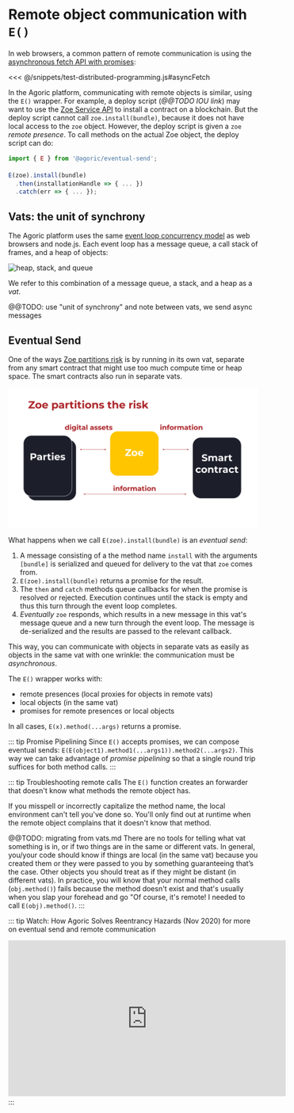 # Remote object communication with `E()`

In web browsers, a common pattern of remote communication is using the
[asynchronous fetch API with promises](
https://developer.mozilla.org/en-US/docs/Learn/JavaScript/Asynchronous/Introducing#promises):

<<< @/snippets/test-distributed-programming.js#asyncFetch

In the Agoric platform, communicating with remote objects is similar,
using the `E()` wrapper. For example,
a deploy script (_@@TODO IOU link_) may want to use the
[Zoe Service API](/zoe/api/zoe.md) to install a contract on a blockchain.
But the deploy script cannot call `zoe.install(bundle)`, because it does not have local
access to the `zoe` object. However, the deploy
script is given a `zoe` *remote presence*. To call methods on the
actual Zoe object, the deploy script can do:

```js
import { E } from '@agoric/eventual-send';

E(zoe).install(bundle)
  .then(installationHandle => { ... })
  .catch(err => { ... });
```

## Vats: the unit of synchrony

The Agoric platform uses the same [event loop concurrency model](https://developer.mozilla.org/en-US/docs/Web/JavaScript/EventLoop) as web browsers and node.js.
Each event loop has a message queue, a call stack of frames, and a heap of objects:

![heap, stack, and queue](https://developer.mozilla.org/en-US/docs/Web/JavaScript/EventLoop/the_javascript_runtime_environment_example.svg)

We refer to this combination of a message queue, a stack, and a heap as a _vat_.

@@TODO: use "unit of synchrony" and note between vats, we send async messages

## Eventual Send

One of the ways [Zoe partitions risk](https://www.youtube.com/watch?v=T6h6TMuVHKQ&t=368s) is by running in its own vat, separate from any smart contract that might
use too much compute time or heap space. The smart contracts also run in separate vats.

![Zoe in a separate vat](../../assets/zoe-partitions-risk-slide.svg)

What happens when we call `E(zoe).install(bundle)` is an _eventual send_:

 1. A message consisting of a the method name `install`
    with the arguments `[bundle]` is serialized and queued for delivery to
    the vat that `zoe` comes from.
 2. `E(zoe).install(bundle)` returns a promise for the result.
 3. The `then` and `catch` methods queue callbacks for when the promise
    is resolved or rejected.
    Execution continues until the stack is empty and thus this
    turn through the event loop completes.
 4. _Eventually_ `zoe` responds, which results in a new message
    in this vat's message queue and a new turn through the event loop.
    The message is de-serialized and the results are passed to the relevant callback.

This way, you can communicate with objects in separate vats
as easily as objects in the same vat with one wrinkle: the communication
must be _asynchronous_.

The `E()` wrapper works with:

  - remote presences (local proxies for objects in remote vats)
  - local objects (in the same vat)
  - promises for remote presences or local objects

In all cases, `E(x).method(...args)` returns a promise.

::: tip Promise Pipelining
Since `E()` accepts promises, we can compose eventual sends:
`E(E(object1).method1(...args1)).method2(...args2)`. This way
we can take advantage of _promise pipelining_ so that a single
round trip suffices for both method calls.
:::

::: tip Troubleshooting remote calls
The `E()` function creates an
forwarder that doesn't know what methods the remote object has.

If you misspell or incorrectly capitalize the method name,
the local environment can't tell you've done so. You'll only find out at runtime when the 
remote object complains that it doesn't know that method.

@@TODO: migrating from vats.md
There are no tools for telling what vat something is in, or if two things are in the same or different vats. In general, you/your code should know if things are local (in the same vat) because you created them or they were passed to you by something guaranteeing that’s the case. Other objects you should treat as if they might be distant (in different vats). In practice, you will know that your normal method calls (`obj.method()`) fails because the method doesn't exist and that's usually when you slap your forehead and go "Of course, it's remote! I needed to call `E(obj).method()`.
:::

::: tip Watch: How Agoric Solves Reentrancy Hazards (Nov 2020)
for more on eventual send and remote communication
<iframe width="560" height="315" src="https://www.youtube.com/embed/38oTyVv_D9I" title="YouTube video player" frameborder="0" allow="accelerometer; autoplay; clipboard-write; encrypted-media; gyroscope; picture-in-picture" allowfullscreen></iframe>
:::

